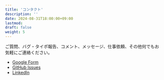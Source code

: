 ```yaml
---
title: 'コンタクト'
description: ''
date: 2024-08-31T18:00:00+09:00
lastmod: 
draft: false
weight: 5
---
```


ご質問、バグ・タイポ報告、コメント、メッセージ、仕事依頼、その他何でもお気軽にご連絡ください。

- [Google Form](https://docs.google.com/forms/d/e/1FAIpQLSenXl3PicnSf8GpWIJAxj7L3MsJ_F5C0IpzxJ6HqThIz1EoWA/viewform)
- [GitHub Issues](https://github.com/kktsuji/tsuji-website/issues)
- [LinkedIn](https://www.linkedin.com/in/kktsuji/)
